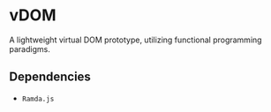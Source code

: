 # vDOM

A lightweight virtual DOM prototype, utilizing functional programming paradigms. 

## Dependencies
* `Ramda.js`